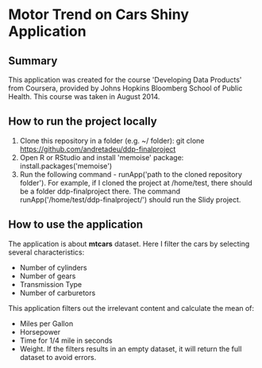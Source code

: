 # Motor Trend on Cars Shiny Application

## Summary

This application was created for the course 'Developing Data Products' from Coursera, provided by Johns Hopkins Bloomberg School of Public Health. This course was taken in August 2014.

## How to run the project locally

1. Clone this repository in a folder (e.g. ~/ folder): git clone https://github.com/andretadeu/ddp-finalproject
2. Open R or RStudio and install 'memoise' package: install.packages('memoise')
3. Run the following command - runApp('path to the cloned repository folder'). For example, if I cloned the project at /home/test, there should be a folder ddp-finalproject there. The command runApp('/home/test/ddp-finalproject/') should run the Slidy project.

## How to use the application

The application is about **mtcars** dataset. Here I filter the cars by selecting several characteristics:
  * Number of cylinders
  * Number of gears
  * Transmission Type
  * Number of carburetors

This application filters out the irrelevant content and calculate the mean of:
  * Miles per Gallon
  * Horsepower
  * Time for 1/4 mile in seconds
  * Weight.
If the filters results in an empty dataset, it will return the full dataset to avoid errors.
